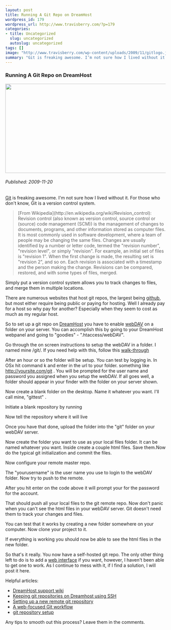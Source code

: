 ```yaml
--- 
layout: post
title: Running A Git Repo on DreamHost
wordpress_id: 179
wordpress_url: http://www.travisberry.com/?p=179
categories: 
- title: Uncategorized
  slug: uncategorized
  autoslug: uncategorized
tags: []
image: "http://www.travisberry.com/wp-content/uploads/2009/11/gitlogo.jpg"
summary: "Git is freaking awesome. I’m not sure how I lived without it. For those who don’t know, Git is a version control system."
---
```

<article class="post clearfix">
  <h3>Running A Git Repo on DreamHost</h3>
  <a href="http://git-scm.com/" class="postImageLink"><img src="http://www.travisberry.com/wp-content/uploads/2009/11/gitlogo.jpg" alt="" class="thumbnail alignleft" width=640 height=280 /></a>
  <h6>Published: 2009-11-20</h6>

[Git](http://git-scm.com/) is freaking awesome. I'm not sure how I lived without it. For those who don't know, Git is a version control system.
<div class="clearfix"></div>

<blockquote>
[From Wikipedia](http://en.wikipedia.org/wiki/Revision_control): Revision control (also known as version control, source control or (source) code management (SCM)) is the management of changes to documents, programs, and other information stored as computer files. It is most commonly used in software development, where a team of people may be changing the same files. Changes are usually identified by a number or letter code, termed the "revision number", "revision level", or simply "revision". For example, an initial set of files is "revision 1". When the first change is made, the resulting set is "revision 2", and so on. Each revision is associated with a timestamp and the person making the change. Revisions can be compared, restored, and with some types of files, merged.
</blockquote>

Simply put a version control system allows you to track changes to files, and merge them in multiple locations.

There are numerous websites that host git repos, the largest being [github](http://github.com/), but most either require being public or paying for hosting. Well I already pay for a host so why pay for another? Especially when they seem to cost as much as my regular host.

So to set up a git repo on [DreamHost](http://www.dreamhost.com/) you have to enable [webDAV](http://en.wikipedia.org/wiki/WebDAV) on a folder on your server. You can accomplish this by going to your DreamHost webpanel and going to "goodies" - ".htaccess/webDAV".

Go through the on screen instructions to setup the webDAV in a folder. I named mine /git/. If you need help with this, follow this [walk-through](http://wiki.dreamhost.com/WebDAV)

After an hour or so the folder will be setup. You can test by logging in. In OSx hit command k and enter in the url to your folder. something like http://yoursite.com/git . You will be prompted for the user name and password you assigned when you setup the webDAV. If all goes well, a folder should appear in your finder with the folder on your server shown.

Now create a blank folder on the desktop. Name it whatever you want. I'll call mine, "gittest" .

Initiate a blank repository by running

<script src="https://gist.github.com/1176861.js?file=command1.txt"></script>

Now tell the repository where it will live

<script src="https://gist.github.com/1176861.js?file=command2.txt"></script>

Once you have that done, upload the folder into the "git" folder on your webDAV server.

Now create the folder you want to use as your local files folder. It can be named whatever you want. Inside create a couple html files. Save them.Now do the typical git initialization and commit the files.

<script src="https://gist.github.com/1176861.js?file=command3.txt"></script>

Now configure your remote master repo.

<script src="https://gist.github.com/1176861.js?file=command4.txt"></script>

The "yourusername" is the user name you use to login to the webDAV folder. Now try to push to the remote.

<script src="https://gist.github.com/1176861.js?file=command5.txt"></script>

After you hit enter on the code above it will prompt your for the password for the account.

That should push all your local files to the git remote repo. Now don't panic when you can't see the html files in your webDAV server. Git doesn't need them to track your changes and files.

You can test that it works by creating a new folder somewhere on your computer. Now clone your project to it.

<script src="https://gist.github.com/1176861.js?file=command6.txt"></script>

If everything is working you should now be able to see the html files in the new folder.

So that's it really. You now have a self-hosted git repo. The only other thing left to do is to add a [web interface](http://git.or.cz/gitwiki/InterfacesFrontendsAndTools#WebInterface) if you want, however, I haven't been able to get one to work. As I continue to mess with it, if I find a solution, I will post it here.

Helpful articles:

- [DreamHost support wiki](http://wiki.dreamhost.com/Git)
- [Keeping git repositories on Dreamhost using SSH](http://casperfabricius.com/site/2008/09/21/keeping-git-repositories-on-dreamhost-using-ssh/)
- [Setting up a new remote git repository](http://toolmantim.com/articles/setting_up_a_new_remote_git_repository)
- [A web-focused Git workflow](http://joemaller.com/2008/11/25/a-web-focused-git-workflow/)
- [git repository setup](http://ikiwiki.info/rcs/git/)

Any tips to smooth out this process? Leave them in the comments.

</article>